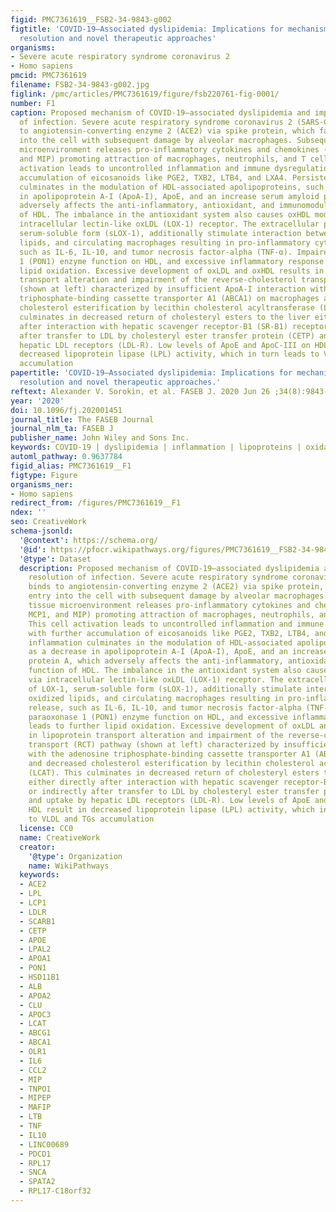 ```yaml
---
figid: PMC7361619__FSB2-34-9843-g002
figtitle: 'COVID‐19—Associated dyslipidemia: Implications for mechanism of impaired
  resolution and novel therapeutic approaches'
organisms:
- Severe acute respiratory syndrome coronavirus 2
- Homo sapiens
pmcid: PMC7361619
filename: FSB2-34-9843-g002.jpg
figlink: /pmc/articles/PMC7361619/figure/fsb220761-fig-0001/
number: F1
caption: Proposed mechanism of COVID‐19—associated dyslipidemia and impaired resolution
  of infection. Severe acute respiratory syndrome coronavirus 2 (SARS‐CoV‐2) binds
  to angiotensin‐converting enzyme 2 (ACE2) via spike protein, which facilitates entry
  into the cell with subsequent damage by alveolar macrophages. Subsequently, tissue
  microenvironment releases pro‐inflammatory cytokines and chemokines (IL‐6, MCP1,
  and MIP) promoting attraction of macrophages, neutrophils, and T cells. This cell
  activation leads to uncontrolled inflammation and immune dysregulation with further
  accumulation of eicosanoids like PGE2, TXB2, LTB4, and LXA4. Persistent inflammation
  culminates in the modulation of HDL‐associated apolipoproteins, such as a decrease
  in apolipoprotein A‐I (ApoA‐I), ApoE, and an increase serum amyloid protein A, which
  adversely affects the anti‐inflammatory, antioxidant, and immunomodulatory function
  of HDL. The imbalance in the antioxidant system also causes oxHDL modification via
  intracellular lectin‐like oxLDL (LOX‐1) receptor. The extracellular portion of LOX‐1,
  serum‐soluble form (sLOX‐1), additionally stimulate interaction between oxidized
  lipids, and circulating macrophages resulting in pro‐inflammatory cytokines release,
  such as IL‐6, IL‐10, and tumor necrosis factor‐alpha (TNF‐α). Impaired paraoxonase
  1 (PON1) enzyme function on HDL, and excessive inflammatory response leads to further
  lipid oxidation. Excessive development of oxLDL and oxHDL results in lipoprotein
  transport alteration and impairment of the reverse‐cholesterol transport (RCT) pathway
  (shown at left) characterized by insufficient ApoA‐I interaction with the adenosine
  triphosphate‐binding cassette transporter A1 (ABCA1) on macrophages and decreased
  cholesterol esterification by lecithin cholesterol acyltransferase (LCAT). This
  culminates in decreased return of cholesteryl esters to the liver either directly
  after interaction with hepatic scavenger receptor‐B1 (SR‐B1) receptors or indirectly
  after transfer to LDL by cholesteryl ester transfer protein (CETP) and uptake by
  hepatic LDL receptors (LDL‐R). Low levels of ApoE and ApoC‐III on HDL result in
  decreased lipoprotein lipase (LPL) activity, which in turn leads to VLDL and TGs
  accumulation
papertitle: 'COVID‐19—Associated dyslipidemia: Implications for mechanism of impaired
  resolution and novel therapeutic approaches.'
reftext: Alexander V. Sorokin, et al. FASEB J. 2020 Jun 26 ;34(8):9843-9853.
year: '2020'
doi: 10.1096/fj.202001451
journal_title: The FASEB Journal
journal_nlm_ta: FASEB J
publisher_name: John Wiley and Sons Inc.
keywords: COVID‐19 | dyslipidemia | inflammation | lipoproteins | oxidation
automl_pathway: 0.9637784
figid_alias: PMC7361619__F1
figtype: Figure
organisms_ner:
- Homo sapiens
redirect_from: /figures/PMC7361619__F1
ndex: ''
seo: CreativeWork
schema-jsonld:
  '@context': https://schema.org/
  '@id': https://pfocr.wikipathways.org/figures/PMC7361619__FSB2-34-9843-g002.html
  '@type': Dataset
  description: Proposed mechanism of COVID‐19—associated dyslipidemia and impaired
    resolution of infection. Severe acute respiratory syndrome coronavirus 2 (SARS‐CoV‐2)
    binds to angiotensin‐converting enzyme 2 (ACE2) via spike protein, which facilitates
    entry into the cell with subsequent damage by alveolar macrophages. Subsequently,
    tissue microenvironment releases pro‐inflammatory cytokines and chemokines (IL‐6,
    MCP1, and MIP) promoting attraction of macrophages, neutrophils, and T cells.
    This cell activation leads to uncontrolled inflammation and immune dysregulation
    with further accumulation of eicosanoids like PGE2, TXB2, LTB4, and LXA4. Persistent
    inflammation culminates in the modulation of HDL‐associated apolipoproteins, such
    as a decrease in apolipoprotein A‐I (ApoA‐I), ApoE, and an increase serum amyloid
    protein A, which adversely affects the anti‐inflammatory, antioxidant, and immunomodulatory
    function of HDL. The imbalance in the antioxidant system also causes oxHDL modification
    via intracellular lectin‐like oxLDL (LOX‐1) receptor. The extracellular portion
    of LOX‐1, serum‐soluble form (sLOX‐1), additionally stimulate interaction between
    oxidized lipids, and circulating macrophages resulting in pro‐inflammatory cytokines
    release, such as IL‐6, IL‐10, and tumor necrosis factor‐alpha (TNF‐α). Impaired
    paraoxonase 1 (PON1) enzyme function on HDL, and excessive inflammatory response
    leads to further lipid oxidation. Excessive development of oxLDL and oxHDL results
    in lipoprotein transport alteration and impairment of the reverse‐cholesterol
    transport (RCT) pathway (shown at left) characterized by insufficient ApoA‐I interaction
    with the adenosine triphosphate‐binding cassette transporter A1 (ABCA1) on macrophages
    and decreased cholesterol esterification by lecithin cholesterol acyltransferase
    (LCAT). This culminates in decreased return of cholesteryl esters to the liver
    either directly after interaction with hepatic scavenger receptor‐B1 (SR‐B1) receptors
    or indirectly after transfer to LDL by cholesteryl ester transfer protein (CETP)
    and uptake by hepatic LDL receptors (LDL‐R). Low levels of ApoE and ApoC‐III on
    HDL result in decreased lipoprotein lipase (LPL) activity, which in turn leads
    to VLDL and TGs accumulation
  license: CC0
  name: CreativeWork
  creator:
    '@type': Organization
    name: WikiPathways
  keywords:
  - ACE2
  - LPL
  - LCP1
  - LDLR
  - SCARB1
  - CETP
  - APOE
  - LPAL2
  - APOA1
  - PON1
  - HSD11B1
  - ALB
  - APOA2
  - CLU
  - APOC3
  - LCAT
  - ABCG1
  - ABCA1
  - OLR1
  - IL6
  - CCL2
  - MIP
  - TNPO1
  - MIPEP
  - MAFIP
  - LTB
  - TNF
  - IL10
  - LINC00689
  - PDCD1
  - RPL17
  - SNCA
  - SPATA2
  - RPL17-C18orf32
---
```

